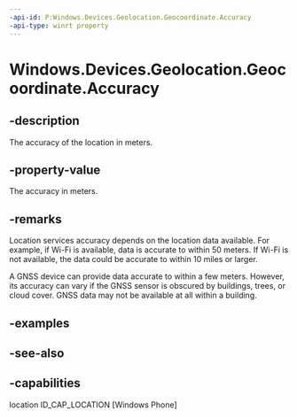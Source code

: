 ```yaml
---
-api-id: P:Windows.Devices.Geolocation.Geocoordinate.Accuracy
-api-type: winrt property
---
```


<!-- Property syntax
public double Accuracy { get; }
-->

# Windows.Devices.Geolocation.Geocoordinate.Accuracy

## -description
The accuracy of the location in meters.

## -property-value
The accuracy in meters.

## -remarks
Location services accuracy depends on the location data available. For example, if Wi-Fi is available, data is accurate to within 50 meters. If Wi-Fi is not available, the data could be accurate to within 10 miles or larger.

A GNSS device can provide data accurate to within a few meters. However, its accuracy can vary if the GNSS sensor is obscured by buildings, trees, or cloud cover. GNSS data may not be available at all within a building.

## -examples

## -see-also


## -capabilities
location
ID_CAP_LOCATION [Windows Phone]
